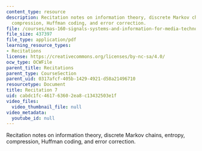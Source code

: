 ```yaml
---
content_type: resource
description: Recitation notes on information theory, discrete Markov chains, entropy,
  compression, Huffman coding, and error correction.
file: /courses/mas-160-signals-systems-and-information-for-media-technology-fall-2007/cabdc1fc461763602ea8c13432503e1f_rec7.pdf
file_size: 437397
file_type: application/pdf
learning_resource_types:
- Recitations
license: https://creativecommons.org/licenses/by-nc-sa/4.0/
ocw_type: OCWFile
parent_title: Recitations
parent_type: CourseSection
parent_uid: 0317afcf-405b-1429-4921-d58a21496710
resourcetype: Document
title: Recitation 7
uid: cabdc1fc-4617-6360-2ea8-c13432503e1f
video_files:
  video_thumbnail_file: null
video_metadata:
  youtube_id: null
---
```

Recitation notes on information theory, discrete Markov chains, entropy, compression, Huffman coding, and error correction.